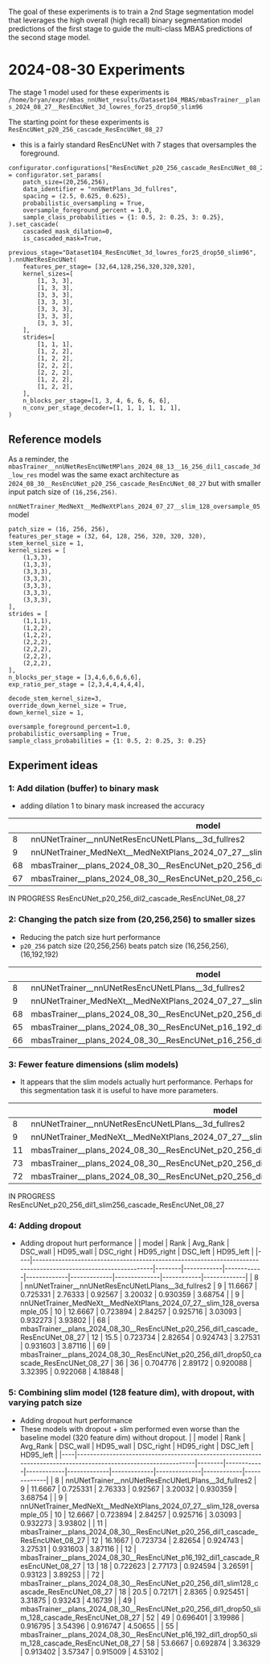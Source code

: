 The goal of these experiments is to train a 2nd Stage segmentation model that leverages the high overall (high recall) binary segmentation model predictions
of the first stage to guide the multi-class MBAS predictions of the second stage model.

# 2024-08-30 Experiments
The stage 1 model used for these experiments is
`/home/bryan/expr/mbas_nnUNet_results/Dataset104_MBAS/mbasTrainer__plans_2024_08_27__ResEncUNet_3d_lowres_for25_drop50_slim96`

The starting point for these experiments is `ResEncUNet_p20_256_cascade_ResEncUNet_08_27`
- this is a fairly standard ResEncUNet with 7 stages that oversamples the foreground.
```
configurator.configurations["ResEncUNet_p20_256_cascade_ResEncUNet_08_27"] = configurator.set_params(
    patch_size=(20,256,256),
    data_identifier = "nnUNetPlans_3d_fullres",
    spacing = (2.5, 0.625, 0.625),
    probabilistic_oversampling = True,
    oversample_foreground_percent = 1.0,
    sample_class_probabilities = {1: 0.5, 2: 0.25, 3: 0.25},
).set_cascade(
    cascaded_mask_dilation=0,
    is_cascaded_mask=True,
    previous_stage="Dataset104_ResEncUNet_3d_lowres_for25_drop50_slim96",
).nnUNetResEncUNet(
    features_per_stage= [32,64,128,256,320,320,320],
    kernel_sizes=[
        [1, 3, 3],
        [1, 3, 3],
        [3, 3, 3],
        [3, 3, 3],
        [3, 3, 3],
        [3, 3, 3],
        [3, 3, 3],
    ],
    strides=[
        [1, 1, 1],
        [1, 2, 2],
        [1, 2, 2],
        [2, 2, 2],
        [2, 2, 2],
        [1, 2, 2],
        [1, 2, 2],
    ],
    n_blocks_per_stage=[1, 3, 4, 6, 6, 6, 6],
    n_conv_per_stage_decoder=[1, 1, 1, 1, 1, 1],
)
```

## Reference models
As a reminder, the `mbasTrainer__nnUNetResEncUNetMPlans_2024_08_13__16_256_dil1_cascade_3d_low_res` model was the same exact architecture as `2024_08_30__ResEncUNet_p20_256_cascade_ResEncUNet_08_27`
but with smaller input patch size of `(16,256,256)`.

`nnUNetTrainer_MedNeXt__MedNeXtPlans_2024_07_27__slim_128_oversample_05` model
```
patch_size = (16, 256, 256),
features_per_stage = (32, 64, 128, 256, 320, 320, 320),
stem_kernel_size = 1,
kernel_sizes = [
    (1,3,3),
    (1,3,3), 
    (3,3,3),
    (3,3,3),
    (3,3,3),
    (3,3,3),
    (3,3,3),
],
strides = [
    (1,1,1),
    (1,2,2),
    (1,2,2),
    (2,2,2),
    (2,2,2),
    (2,2,2),
    (2,2,2),
],
n_blocks_per_stage = [3,4,6,6,6,6,6],
exp_ratio_per_stage = [2,3,4,4,4,4,4],

decode_stem_kernel_size=3,
override_down_kernel_size = True,
down_kernel_size = 1,

oversample_foreground_percent=1.0,
probabilistic_oversampling = True,
sample_class_probabilities = {1: 0.5, 2: 0.25, 3: 0.25}
```

## Experiment ideas
### 1: Add dilation (buffer) to binary mask
- adding dilation 1 to binary mask increased the accuracy

|    | model                                                                                                         |   Rank |   Avg_Rank |   DSC_wall |   HD95_wall |   DSC_right |   HD95_right |   DSC_left |   HD95_left |
|----|---------------------------------------------------------------------------------------------------------------|--------|------------|------------|-------------|-------------|--------------|------------|-------------|
|  8 | nnUNetTrainer__nnUNetResEncUNetLPlans__3d_fullres2                                                            |      9 |   11.6667  |   0.725331 |     2.76333 |   0.92567   |      3.20032 |   0.930359 |     3.68754 |
|  9 | nnUNetTrainer_MedNeXt__MedNeXtPlans_2024_07_27__slim_128_oversample_05                                        |     10 |   12.6667  |   0.723894 |     2.84257 |   0.925716  |      3.03093 |   0.932273 |     3.93802 |
| 68 | mbasTrainer__plans_2024_08_30__ResEncUNet_p20_256_dil1_cascade_ResEncUNet_08_27                               |     12 |   15.5     |   0.723734 |     2.82654 |   0.924743  |      3.27531 |   0.931603 |     3.87116 |
| 67 | mbasTrainer__plans_2024_08_30__ResEncUNet_p20_256_cascade_ResEncUNet_08_27                                    |     14 |   17.8333  |   0.720656 |     2.88458 |   0.925382  |      3.20052 |   0.931084 |     3.87481 |

IN PROGRESS
ResEncUNet_p20_256_dil2_cascade_ResEncUNet_08_27

### 2: Changing the patch size from (20,256,256) to smaller sizes
- Reducing the patch size hurt performance
- `p20_256` patch size (20,256,256) beats patch size (16,256,256), (16,192,192)

|    | model                                                                                                         |   Rank |   Avg_Rank |   DSC_wall |   HD95_wall |   DSC_right |   HD95_right |   DSC_left |   HD95_left |
|----|---------------------------------------------------------------------------------------------------------------|--------|------------|------------|-------------|-------------|--------------|------------|-------------|
|  8 | nnUNetTrainer__nnUNetResEncUNetLPlans__3d_fullres2                                                            |      9 |   11.6667  |   0.725331 |     2.76333 |   0.92567   |      3.20032 |   0.930359 |     3.68754 |
|  9 | nnUNetTrainer_MedNeXt__MedNeXtPlans_2024_07_27__slim_128_oversample_05                                        |     10 |   12.6667  |   0.723894 |     2.84257 |   0.925716  |      3.03093 |   0.932273 |     3.93802 |
| 68 | mbasTrainer__plans_2024_08_30__ResEncUNet_p20_256_dil1_cascade_ResEncUNet_08_27                               |     12 |   15.5     |   0.723734 |     2.82654 |   0.924743  |      3.27531 |   0.931603 |     3.87116 |
| 65 | mbasTrainer__plans_2024_08_30__ResEncUNet_p16_192_dil1_cascade_ResEncUNet_08_27                               |     13 |   17.1667  |   0.722623 |     2.77173 |   0.924594  |      3.26591 |   0.93123  |     3.89253 |
| 66 | mbasTrainer__plans_2024_08_30__ResEncUNet_p16_256_dil1_cascade_ResEncUNet_08_27                               |     16 |   18.3333  |   0.720092 |     2.85239 |   0.924964  |      3.20732 |   0.9311   |     3.94005 |

### 3: Fewer feature dimensions (slim models)
- It appears that the slim models actually hurt performance. Perhaps for this segmentation task it is useful to have more parameters.

|    | model                                                                                                         |   Rank |   Avg_Rank |   DSC_wall |   HD95_wall |   DSC_right |   HD95_right |   DSC_left |   HD95_left |
|----|---------------------------------------------------------------------------------------------------------------|--------|------------|------------|-------------|-------------|--------------|------------|-------------|
|  8 | nnUNetTrainer__nnUNetResEncUNetLPlans__3d_fullres2                                                            |      9 |   11.6667  |   0.725331 |     2.76333 |   0.92567   |      3.20032 |   0.930359 |     3.68754 |
|  9 | nnUNetTrainer_MedNeXt__MedNeXtPlans_2024_07_27__slim_128_oversample_05                                        |     10 |   12.6667  |   0.723894 |     2.84257 |   0.925716  |      3.03093 |   0.932273 |     3.93802 |
| 11 | mbasTrainer__plans_2024_08_30__ResEncUNet_p20_256_dil1_cascade_ResEncUNet_08_27                               |     12 |   16.1667  |   0.723734 |     2.82654 |   0.924743  |      3.27531 |   0.931603 |     3.87116 |
| 73 | mbasTrainer__plans_2024_08_30__ResEncUNet_p20_256_dil1_slim96_cascade_ResEncUNet_08_27                        |     14 |   18.1667  |   0.720041 |     2.85943 |   0.926474  |      3.17129 |   0.931497 |     3.92933 |
| 72 | mbasTrainer__plans_2024_08_30__ResEncUNet_p20_256_dil1_slim128_cascade_ResEncUNet_08_27                       |     18 |   20.5     |   0.72171  |     2.8365  |   0.925451  |      3.31875 |   0.93243  |     4.16739 |

IN PROGRESS
ResEncUNet_p20_256_dil1_slim256_cascade_ResEncUNet_08_27

### 4: Adding dropout
- Adding dropout hurt performance
|    | model                                                                                                         |   Rank |   Avg_Rank |   DSC_wall |   HD95_wall |   DSC_right |   HD95_right |   DSC_left |   HD95_left |
|----|---------------------------------------------------------------------------------------------------------------|--------|------------|------------|-------------|-------------|--------------|------------|-------------|
|  8 | nnUNetTrainer__nnUNetResEncUNetLPlans__3d_fullres2                                                            |      9 |   11.6667  |   0.725331 |     2.76333 |   0.92567   |      3.20032 |   0.930359 |     3.68754 |
|  9 | nnUNetTrainer_MedNeXt__MedNeXtPlans_2024_07_27__slim_128_oversample_05                                        |     10 |   12.6667  |   0.723894 |     2.84257 |   0.925716  |      3.03093 |   0.932273 |     3.93802 |
| 68 | mbasTrainer__plans_2024_08_30__ResEncUNet_p20_256_dil1_cascade_ResEncUNet_08_27                               |     12 |   15.5     |   0.723734 |     2.82654 |   0.924743  |      3.27531 |   0.931603 |     3.87116 |
| 69 | mbasTrainer__plans_2024_08_30__ResEncUNet_p20_256_dil1_drop50_cascade_ResEncUNet_08_27                        |     36 |   36       |   0.704776 |     2.89172 |   0.920088  |      3.32395 |   0.922068 |     4.18848 |

### 5: Combining slim model (128 feature dim), with dropout, with varying patch size
- Adding dropout hurt performance
- These models with dropout + slim performed even worse than the baseline model (320 feature dim) without dropout.
|    | model                                                                                                         |   Rank |   Avg_Rank |   DSC_wall |   HD95_wall |   DSC_right |   HD95_right |   DSC_left |   HD95_left |
|----|---------------------------------------------------------------------------------------------------------------|--------|------------|------------|-------------|-------------|--------------|------------|-------------|
|  8 | nnUNetTrainer__nnUNetResEncUNetLPlans__3d_fullres2                                                            |      9 |   11.6667  |   0.725331 |     2.76333 |   0.92567   |      3.20032 |   0.930359 |     3.68754 |
|  9 | nnUNetTrainer_MedNeXt__MedNeXtPlans_2024_07_27__slim_128_oversample_05                                        |     10 |   12.6667  |   0.723894 |     2.84257 |   0.925716  |      3.03093 |   0.932273 |     3.93802 |
| 11 | mbasTrainer__plans_2024_08_30__ResEncUNet_p20_256_dil1_cascade_ResEncUNet_08_27                               |     12 |   16.1667  |   0.723734 |     2.82654 |   0.924743  |      3.27531 |   0.931603 |     3.87116 |
| 12 | mbasTrainer__plans_2024_08_30__ResEncUNet_p16_192_dil1_cascade_ResEncUNet_08_27                               |     13 |   18       |   0.722623 |     2.77173 |   0.924594  |      3.26591 |   0.93123  |     3.89253 |
| 72 | mbasTrainer__plans_2024_08_30__ResEncUNet_p20_256_dil1_slim128_cascade_ResEncUNet_08_27                       |     18 |   20.5     |   0.72171  |     2.8365  |   0.925451  |      3.31875 |   0.93243  |     4.16739 |
| 49 | mbasTrainer__plans_2024_08_30__ResEncUNet_p20_256_dil1_drop50_slim_128_cascade_ResEncUNet_08_27               |     52 |   49       |   0.696401 |     3.19986 |   0.916795  |      3.54396 |   0.916747 |     4.50655 |
| 55 | mbasTrainer__plans_2024_08_30__ResEncUNet_p16_192_dil1_drop50_slim_128_cascade_ResEncUNet_08_27               |     58 |   53.6667  |   0.692874 |     3.36329 |   0.913402  |      3.57347 |   0.915009 |     4.53102 |
